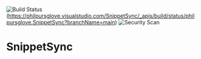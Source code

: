 ![Build Status](https://philpursglove.visualstudio.com/SnippetSync/_apis/build/status/philpursglove.SnippetSync?branchName=main)(https://philpursglove.visualstudio.com/SnippetSync/_apis/build/status/philpursglove.SnippetSync?branchName=main)
![Security Scan](https://github.com/philpursglove/SnippetSync/workflows/Security%20Scan/badge.svg)

# SnippetSync #
